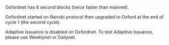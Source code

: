 Oxfordnet has 8 second blocks (twice faster than mainnet).

Oxfordnet started on Nairobi protocol then upgraded to Oxford at the end of cycle 1 (the second cycle).

Adaptive Issuance is disabled on Oxfordnet. To test Adaptive Issuance, please use Weeklynet or Dailynet.
